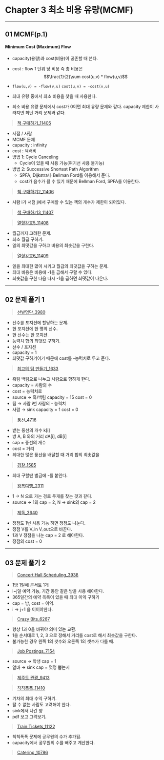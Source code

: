 # Chapter 3 최소 비용 유량(MCMF)

---
## 01 MCMF(p.1)

#### Minimum Cost (Maximum) Flow

- capacity(용량)과 cost(비용)이 공존할 때 쓴다.
- cost : flow 1 단위 당 비용
즉 총 비용은
$$\frac{1}{2}\sum cost(u,v) * flow(u,v)$$

- `flow(u,v) = -flow(v,u)`
`cost(u,v) = -cost(v,u)`
- 최대 유량 중에서 최소 비용을 찾을 때 사용한다.
- 최소 비용 유량 문제에서 cost가 0이면 최대 유량 문제와 같다.
capacity 제한이 사라지면 최단 거리 문제와 같다.
>[책 구매하기_11405](http://icpc.me/11405)
- 서점 / 사람
- MCMF 문제
- capacity : infinity
- cost : 택배비
- 방법 1: Cycle Canceling
    - Cycle이 있을 때 사용 가능(여기선 사용 불가능)
- 방법 2: Successive Shortest Path Algorithm
    - SPFA, Dijkstra나 Bellman Ford를 이용해서 푼다.
    - cost가 음수가 될 수 있기 때문에 Bellman Ford, SPFA를 이용한다.

>[책 구매하기2_11406](http://icpc.me/11406)
- 사람 i가 서점 j에서 구매할 수 있는 책의 개수가 제한이 되어있다.

>[책 구매하기3_11407](http://icpc.me/11407)

>[열혈강호5_11408](http://icpc.me/11408)
- 월급까지 고려한 문제.
- 최소 월급 구하기.
- 일의 최댓값을 구하고 비용의 최솟값을 구한다.

>[열혈강호6_11409](http://icpc.me/11409)
- 일을 최대한 많이 시키고 월급의 최댓값을 구하는 문제.
- 최대 비용은 비용에 -1을 곱해서 구할 수 있다.
- 최솟값을 구한 다음 다시 -1을 곱하면 최댓값이 나온다.

---
## 02 문제 풀기 1

>[선발명단_3980](http://icpc.me/3980)
- 선수를 포지션에 할당하는 문제.
- 한 포지션에 한 명의 선수.
- 한 선수는 한 포지션.
- 능력치 합의 최댓값 구하기.
- 선수 / 포지션
- capacity = 1
- 최댓값 구하기이기 때문에 cost를 -능력치로 두고 푼다.

>[최고의 팀 만들기_1633](http://icpc.me/1633)
- 흑팀 백팀으로 나누고 사람으로 향하게 한다.
- capacity = 사람의 수
- cost = 능력치로
- source → 흑/백팀 capacity = 15 cost = 0
- 팀 → 사람 i번 사람의 - 능력치
- 사람 → sink capacity = 1 cost = 0

>[풍선_4716](http://icpc.me/4716)
- 받는 풍선의 개수 k[i]
- 방 A, B 와의 거리 dA[i], dB[i]
- cap = 풍선의 개수
- cost = 거리
- 최대한 많은 풍선을 배달할 때 거리 합의 최솟값을

>[경찰_1585](http://icpc.me/1585)
- 최대 구할땐 벌금에 -를 붙인다.

>[왕복여행_2311](http://icpc.me/2311)
- 1 → N 으로 가는 경로 두개를 찾는 것과 같다.
- source → 1의 cap = 2, N → sink의 cap = 2

>[제독_3640](http://icpc.me/3640)
- 정점도 1번 사용 가능 하면 정점도 나눈다.
- 정점 V를 V_in V_out으로 바꾼다.
- 1과 V 정점을 나눈 cap = 2 로 해야한다.
- 정점의 cost = 0

---
## 03 문제 풀기 2

>[Concert Hall Scheduling_3938](http://icpc.me/3938)
- 1방 1일에 콘서트 1개
- i~j일 예약 가능, 기간 동안 같은 방을 사용 해야한다.
- 365일간의 예약 목록이 있을 때 최대 이익 구하기
- cap = 방, cost = 이익.
- i → j+1 을 이어야한다.

>[Crazy Bits_6267](http://icpc.me/6267)
- 항상 1과 0을 바꿔야 의미 있는 교환.
- 1을 순서대로 1, 2, 3 으로 정해서 거리를 cost로 해서 최솟값을 구한다.
- 불가능한 경우 왼쪽 1의 갯수와 오른쪽 1의 갯수가 다를 때.

>[Job Postings_7154](http://icpc.me/7154)
- source → 학생 cap = 1
- 알바 → sink cap = 몇명 뽑는지

>[제주도 관광_9413](http://icpc.me/9413)

>[칙칙폭폭_11410](http://icpc.me/11410)
- 기차의 최대 수익 구하기.
- 탈 수 없는 사람도 고려해야 한다.
- sink에서 나간 양
- pdf 보고 그려보기.

>[Train Tickets_11122](http://icpc.me/11122)
- 칙칙폭폭 문제에 공무원의 수가 추가됨.
- capacity에서 공무원의 수를 빼주고 계산한다.

>[Catering_10786](http://icpc.me/10786)
